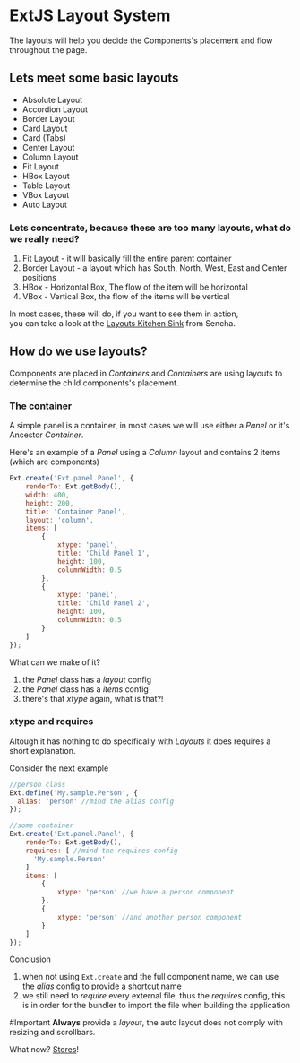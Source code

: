 # ExtJS Layout System
The layouts will help you decide the Components's placement and flow throughout the page.

## Lets meet some basic layouts
- Absolute Layout
- Accordion Layout
- Border Layout
- Card Layout
- Card (Tabs)
- Center Layout
- Column Layout
- Fit Layout
- HBox Layout
- Table Layout
- VBox Layout
- Auto Layout

### Lets concentrate, because these are too many layouts, what do we really need?
1. Fit Layout - it will basically fill the entire parent container
2. Border Layout - a layout which has South, North, West, East and Center positions
3. HBox - Horizontal Box, The flow of the item will be horizontal
4. VBox - Vertical Box, the flow of the items will be vertical 

In most cases, these will do, if you want to see them in action,  
you can take a look at the [Layouts Kitchen Sink](http://examples.sencha.com/extjs/6.2.1/examples/kitchensink/#layouts) from Sencha.

## How do we use layouts?

Components are placed in _Containers_ and _Containers_ are using layouts to determine the child components's placement.


### The container

A simple panel is a container, in most cases we will use either a _Panel_ or it's Ancestor _Container_.  


Here's an example of a _Panel_ using a _Column_ layout and contains 2 items (which are components)
```javascript
Ext.create('Ext.panel.Panel', {
    renderTo: Ext.getBody(),
    width: 400,
    height: 200,
    title: 'Container Panel',
    layout: 'column',
    items: [
        {
            xtype: 'panel',
            title: 'Child Panel 1',
            height: 100,
            columnWidth: 0.5
        },
        {
            xtype: 'panel',
            title: 'Child Panel 2',
            height: 100,
            columnWidth: 0.5
        }
    ]
});
```

What can we make of it?
1. the _Panel_ class has a _layout_ config
2. the _Panel_ class has a _items_ config
3. there's that _xtype_ again, what is that?!

### xtype and requires
Altough it has nothing to do specifically with _Layouts_ it does requires a short explanation.

Consider the next example
```javascript
//person class
Ext.define('My.sample.Person', {
  alias: 'person' //mind the alias config
}); 

//some container
Ext.create('Ext.panel.Panel', {
    renderTo: Ext.getBody(),
    requires: [ //mind the requires config
      'My.sample.Person'
    ]
    items: [
        {
            xtype: 'person' //we have a person component
        },
        {
            xtype: 'person' //and another person component
        }
    ]
});

```

Conclusion
1. when not using `Ext.create` and the full component name, we can use the _alias_ config to provide a shortcut name
2. we still need to _require_ every external file, thus the _requires_ config, this is in order for the bundler to import the file when building the application

#Important
__Always__ provide a _layout_, the auto layout does not comply with resizing and scrollbars.

What now? [Stores](extjs-stores.md)!
